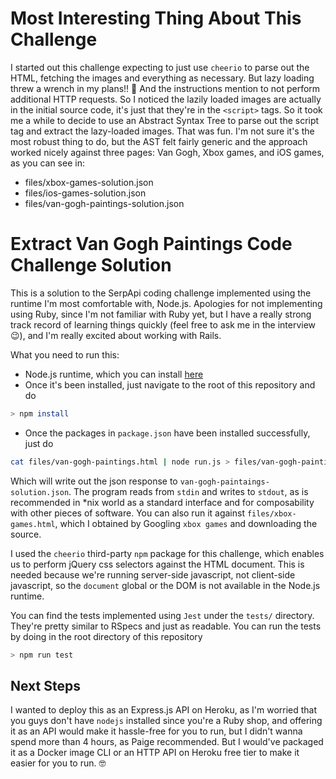 # Most Interesting Thing About This Challenge

I started out this challenge expecting to just use `cheerio` to parse out the HTML, fetching the images and everything as necessary.
But lazy loading threw a wrench in my plans!! 🤕 And the instructions mention to not perform additional HTTP requests. So I noticed the lazily loaded
images are actually in the initial source code, it's just that they're in the `<script>` tags. So it took me a while to decide to use an Abstract Syntax Tree
to parse out the script tag and extract the lazy-loaded images. That was fun. I'm not sure it's the most robust thing to do, but the AST felt fairly generic
and the approach worked nicely against three pages: Van Gogh, Xbox games, and iOS games, as you can see in:

- files/xbox-games-solution.json
- files/ios-games-solution.json
- files/van-gogh-paintings-solution.json

# Extract Van Gogh Paintings Code Challenge Solution

This is a solution to the SerpApi coding challenge implemented using the runtime I'm most comfortable with, Node.js.
Apologies for not implementing using Ruby, since I'm not familiar with Ruby yet, but I have a really strong
track record of learning things quickly (feel free to ask me in the interview 😉), and I'm really excited about working with Rails.

What you need to run this:

- Node.js runtime, which you can install [here](https://nodejs.org/en/download)
- Once it's been installed, just navigate to the root of this repository and do

```bash
> npm install
```

- Once the packages in `package.json` have been installed successfully, just do

```bash
cat files/van-gogh-paintings.html | node run.js > files/van-gogh-paintings-solution.json
```

Which will write out the json response to `van-gogh-paintaings-solution.json`. The program reads from `stdin` and writes
to `stdout`, as is recommended in \*nix world as a standard interface and for composability with other pieces of software.
You can also run it against `files/xbox-games.html`, which I obtained by Googling `xbox games` and downloading the source.

I used the `cheerio` third-party `npm` package for this challenge, which enables us to perform jQuery css selectors against
the HTML document. This is needed because we're running server-side javascript, not client-side javascript, so the `document` global or the DOM is not available in the Node.js runtime.

You can find the tests implemented using `Jest` under the `tests/` directory. They're pretty similar to RSpecs and just as
readable. You can run the tests by doing in the root directory of this repository

```bash
> npm run test
```

## Next Steps

I wanted to deploy this as an Express.js API on Heroku, as I'm worried that you guys don't have `nodejs` installed
since you're a Ruby shop, and offering it as an API would make it hassle-free for you to run, but I didn't wanna spend more
than 4 hours, as Paige recommended. But I would've packaged it as a Docker image CLI or an HTTP API on Heroku free tier to
make it easier for you to run. 🤓
